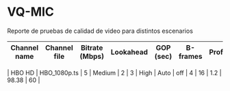 # VQ-MIC
Reporte de pruebas de calidad de video para distintos escenarios



| Channel name |	Channel file |	Bitrate (Mbps) | Lookahead | GOP (sec) | B-frames | Profile | Level | Adaptive quantization | Slides | %GPU | MEM (GB) | VMAF | PSNR |
| ------------- |	------------- |	------------- | ------------- | ------------- | ------------- | ------------- | ------------- | ------------- | ------------- | ------------- | ------------- | ------------- | ------------- |

| HBO HD | HBO_1080p.ts | 5 | Medium |	2 |	3 |	High | Auto |	off |	4 | 16 | 1.2 | 98.38 | 60 |


